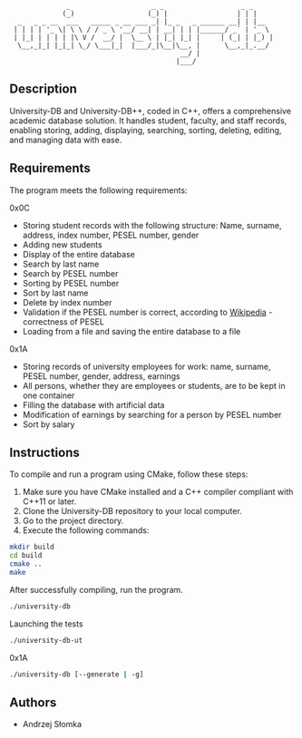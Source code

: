 ```
              _                    _ _                   _ _     
             (_)                  (_) |                 | | |    
  _   _ _ __  ___   _____ _ __ ___ _| |_ _   _ ______ __| | |__  
 | | | | '_ \| \ \ / / _ \ '__/ __| | __| | | |______/ _` | '_ \ 
 | |_| | | | | |\ V /  __/ |  \__ \ | |_| |_| |     | (_| | |_) |
  \__,_|_| |_|_| \_/ \___|_|  |___/_|\__|\__, |      \__,_|_.__/ 
                                          __/ |                  
                                         |___/                   
```
## Description

University-DB and University-DB++, coded in C++, offers a comprehensive academic database solution. It handles student, faculty, and staff records, enabling storing, adding, displaying, searching, sorting, deleting, editing, and managing data with ease.

## Requirements

The program meets the following requirements:

0x0C

- Storing student records with the following structure: Name, surname, address, index number, PESEL number, gender
- Adding new students
- Display of the entire database
- Search by last name
- Search by PESEL number
- Sorting by PESEL number
- Sort by last name
- Delete by index number
- Validation if the PESEL number is correct, according to [Wikipedia](https://pl.wikipedia.org/wiki/PESEL#Cyfra_control) - correctness of PESEL
- Loading from a file and saving the entire database to a file

0x1A

- Storing records of university employees for work: name, surname, PESEL number, gender, address, earnings
- All persons, whether they are employees or students, are to be kept in one container
- Filling the database with artificial data
- Modification of earnings by searching for a person by PESEL number
- Sort by salary

## Instructions

To compile and run a program using CMake, follow these steps:

1. Make sure you have CMake installed and a C++ compiler compliant with C++11 or later.
2. Clone the University-DB repository to your local computer.
3. Go to the project directory.
4. Execute the following commands:

```bash
mkdir build
cd build
cmake ..
make
```

After successfully compiling, run the program.

```bash
./university-db
```

Launching the tests

```bash
./university-db-ut
```

0x1A

```bash
./university-db [--generate | -g]
```

## Authors

- Andrzej Słomka
